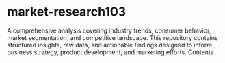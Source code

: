 # market-research103
A comprehensive analysis covering industry trends, consumer behavior, market segmentation, and competitive landscape. This repository contains structured insights, raw data, and actionable findings designed to inform business strategy, product development, and marketing efforts.  Contents
